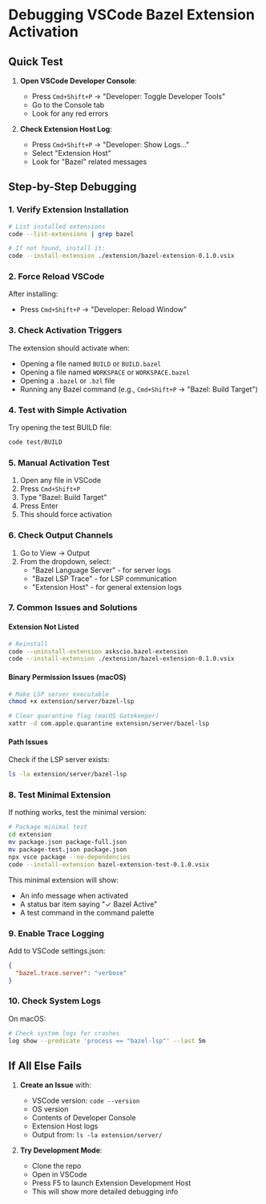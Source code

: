 # Debugging VSCode Bazel Extension Activation

## Quick Test

1. **Open VSCode Developer Console**:
   - Press `Cmd+Shift+P` → "Developer: Toggle Developer Tools"
   - Go to the Console tab
   - Look for any red errors

2. **Check Extension Host Log**:
   - Press `Cmd+Shift+P` → "Developer: Show Logs..."
   - Select "Extension Host"
   - Look for "Bazel" related messages

## Step-by-Step Debugging

### 1. Verify Extension Installation

```bash
# List installed extensions
code --list-extensions | grep bazel

# If not found, install it:
code --install-extension ./extension/bazel-extension-0.1.0.vsix
```

### 2. Force Reload VSCode

After installing:
- Press `Cmd+Shift+P` → "Developer: Reload Window"

### 3. Check Activation Triggers

The extension should activate when:
- Opening a file named `BUILD` or `BUILD.bazel`
- Opening a file named `WORKSPACE` or `WORKSPACE.bazel`
- Opening a `.bazel` or `.bzl` file
- Running any Bazel command (e.g., `Cmd+Shift+P` → "Bazel: Build Target")

### 4. Test with Simple Activation

Try opening the test BUILD file:
```bash
code test/BUILD
```

### 5. Manual Activation Test

1. Open any file in VSCode
2. Press `Cmd+Shift+P`
3. Type "Bazel: Build Target"
4. Press Enter
5. This should force activation

### 6. Check Output Channels

1. Go to View → Output
2. From the dropdown, select:
   - "Bazel Language Server" - for server logs
   - "Bazel LSP Trace" - for LSP communication
   - "Extension Host" - for general extension logs

### 7. Common Issues and Solutions

#### Extension Not Listed
```bash
# Reinstall
code --uninstall-extension askscio.bazel-extension
code --install-extension ./extension/bazel-extension-0.1.0.vsix
```

#### Binary Permission Issues (macOS)
```bash
# Make LSP server executable
chmod +x extension/server/bazel-lsp

# Clear quarantine flag (macOS Gatekeeper)
xattr -d com.apple.quarantine extension/server/bazel-lsp
```

#### Path Issues
Check if the LSP server exists:
```bash
ls -la extension/server/bazel-lsp
```

### 8. Test Minimal Extension

If nothing works, test the minimal version:
```bash
# Package minimal test
cd extension
mv package.json package-full.json
mv package-test.json package.json
npx vsce package --no-dependencies
code --install-extension bazel-extension-test-0.1.0.vsix
```

This minimal extension will show:
- An info message when activated
- A status bar item saying "✓ Bazel Active"
- A test command in the command palette

### 9. Enable Trace Logging

Add to VSCode settings.json:
```json
{
  "bazel.trace.server": "verbose"
}
```

### 10. Check System Logs

On macOS:
```bash
# Check system logs for crashes
log show --predicate 'process == "bazel-lsp"' --last 5m
```

## If All Else Fails

1. **Create an Issue** with:
   - VSCode version: `code --version`
   - OS version
   - Contents of Developer Console
   - Extension Host logs
   - Output from: `ls -la extension/server/`

2. **Try Development Mode**:
   - Clone the repo
   - Open in VSCode
   - Press F5 to launch Extension Development Host
   - This will show more detailed debugging info 
